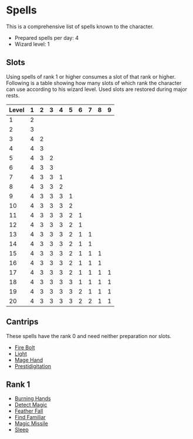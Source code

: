 # Spells

This is a comprehensive list of spells known to the character.

* Prepared spells per day: 4
* Wizard level: 1

## Slots

Using spells of rank 1 or higher consumes a slot of that rank or higher.
Following is a table showing how many slots of which rank the character can use according to his wizard level.
Used slots are restored during major rests.

| Level  | 1   | 2   | 3   | 4   | 5   | 6   | 7   | 8   | 9   |
| ------ | --- | --- | --- | --- | --- | --- | --- | --- | --- |
|  1     | 2   |     |     |     |     |     |     |     |     |
|  2     | 3   |     |     |     |     |     |     |     |     |
|  3     | 4   | 2   |     |     |     |     |     |     |     |
|  4     | 4   | 3   |     |     |     |     |     |     |     |
|  5     | 4   | 3   | 2   |     |     |     |     |     |     |
|  6     | 4   | 3   | 3   |     |     |     |     |     |     |
|  7     | 4   | 3   | 3   | 1   |     |     |     |     |     |
|  8     | 4   | 3   | 3   | 2   |     |     |     |     |     |
|  9     | 4   | 3   | 3   | 3   | 1   |     |     |     |     |
| 10     | 4   | 3   | 3   | 3   | 2   |     |     |     |     |
| 11     | 4   | 3   | 3   | 3   | 2   | 1   |     |     |     |
| 12     | 4   | 3   | 3   | 3   | 2   | 1   |     |     |     |
| 13     | 4   | 3   | 3   | 3   | 2   | 1   | 1   |     |     |
| 14     | 4   | 3   | 3   | 3   | 2   | 1   | 1   |     |     |
| 15     | 4   | 3   | 3   | 3   | 2   | 1   | 1   | 1   |     |
| 16     | 4   | 3   | 3   | 3   | 2   | 1   | 1   | 1   |     |
| 17     | 4   | 3   | 3   | 3   | 2   | 1   | 1   | 1   | 1   |
| 18     | 4   | 3   | 3   | 3   | 3   | 1   | 1   | 1   | 1   |
| 19     | 4   | 3   | 3   | 3   | 3   | 2   | 1   | 1   | 1   |
| 20     | 4   | 3   | 3   | 3   | 3   | 2   | 2   | 1   | 1   |

## Cantrips

These spells have the rank 0 and need neither preparation nor slots.

* [Fire Bolt](fire-bolt)
* [Light](light)
* [Mage Hand](mage-hand)
* [Prestidigitation](prestidigitation)

## Rank 1

* [Burning Hands](burning-hands)
* [Detect Magic](detect-magic)
* [Feather Fall](feather-fall)
* [Find Familiar](find-familiar)
* [Magic Missile](magic-missile)
* [Sleep](sleep)
